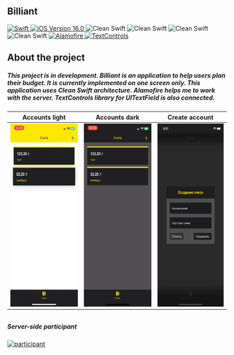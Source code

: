 ## Billiant

<p align="left"> 
<a href="https://swift.org">
<img src="https://img.shields.io/badge/Swift-5.7-orange" alt="Swift" />
</a>
<a href="https://developer.apple.com/ios/">
<img src="https://img.shields.io/badge/iOS-14.0%2B-success" alt="iOS Version 16.0"/>
</a>

<img src="https://img.shields.io/badge/Clean-Swift-ff69b4" alt="Clean Swift" />
<img src="https://img.shields.io/badge/UIKit-white" alt="Clean Swift" />
<img src="https://img.shields.io/badge/No storyboard-purple" alt="Clean Swift" />
<img src="https://img.shields.io/badge/XIB-8d72b4" alt="Clean Swift" />

<a href="https://github.com/Alamofire/Alamofire">
<img src="https://img.shields.io/badge/Alamofire-f4f4f4" alt="Alamofire" />
</a>
<a href="https://github.com/material-components/material-components-ios/tree/develop/components/TextControls">
<img src="https://img.shields.io/badge/TextControls-green" alt="TextControls" />
</a>
</p>

## About the project

##### This project is in development. Billiant is an application to help users plan their budget. It is currently implemented on one screen only. This application uses Clean Swift architecture. Alamofire helps me to work with the server. TextControls library for UITextField is also connected. 

| Accounts light | Accounts dark | Create account |
| --- | --- | --- |
|<img src="./Demo_Image/Accounts_light.png" height="420">|<img src="./Demo_Image/Accounts_dark.png" height="420">|<img src="./Demo_Image/Create_account.png" height="420">|
##

##### Server-side participant <a href="https://github.com/Barsick132">
<img src="https://img.shields.io/badge/Barsick132-98f4f4" alt="participant" />
</a>

